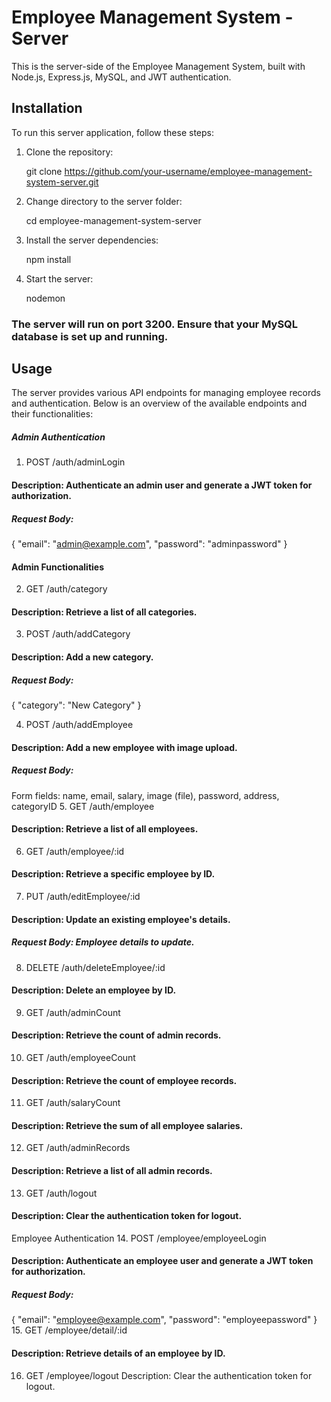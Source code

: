 # Employee Management System - Server

This is the server-side of the Employee Management System, built with Node.js, Express.js, MySQL, and JWT authentication.

## Installation

To run this server application, follow these steps:

1. Clone the repository:

   git clone https://github.com/your-username/employee-management-system-server.git

2. Change directory to the server folder:

   cd employee-management-system-server

3. Install the server dependencies:

   npm install

4. Start the server:

   nodemon

### The server will run on port 3200. Ensure that your MySQL database is set up and running.

## Usage

The server provides various API endpoints for managing employee records and authentication. Below is an overview of the available endpoints and their functionalities:

##### Admin Authentication

1. POST /auth/adminLogin

#### Description: Authenticate an admin user and generate a JWT token for authorization.

##### Request Body:

{
"email": "admin@example.com",
"password": "adminpassword"
}

#### Admin Functionalities

2. GET /auth/category

#### Description: Retrieve a list of all categories.

3. POST /auth/addCategory

#### Description: Add a new category.

##### Request Body:

{
"category": "New Category"
}

4. POST /auth/addEmployee

#### Description: Add a new employee with image upload.

##### Request Body:

Form fields: name, email, salary, image (file), password, address, categoryID 5. GET /auth/employee

#### Description: Retrieve a list of all employees.

6. GET /auth/employee/:id

#### Description: Retrieve a specific employee by ID.

7. PUT /auth/editEmployee/:id

#### Description: Update an existing employee's details.

##### Request Body: Employee details to update.

8. DELETE /auth/deleteEmployee/:id

#### Description: Delete an employee by ID.

9. GET /auth/adminCount

#### Description: Retrieve the count of admin records.

10. GET /auth/employeeCount

#### Description: Retrieve the count of employee records.

11. GET /auth/salaryCount

#### Description: Retrieve the sum of all employee salaries.

12. GET /auth/adminRecords

#### Description: Retrieve a list of all admin records.

13. GET /auth/logout

#### Description: Clear the authentication token for logout.

Employee Authentication 14. POST /employee/employeeLogin

#### Description: Authenticate an employee user and generate a JWT token for authorization.

##### Request Body:

{
"email": "employee@example.com",
"password": "employeepassword"
} 15. GET /employee/detail/:id

#### Description: Retrieve details of an employee by ID.

16. GET /employee/logout
    Description: Clear the authentication token for logout.
